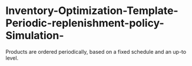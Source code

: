 # Inventory-Optimization-Template-Periodic-replenishment-policy-Simulation-
Products are ordered periodically, based on a fixed schedule and an up-to level. 
